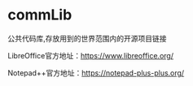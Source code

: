 # commLib
公共代码库,存放用到的世界范围内的开源项目链接

LibreOffice官方地址：https://www.libreoffice.org/

Notepad++官方地址：https://notepad-plus-plus.org/

